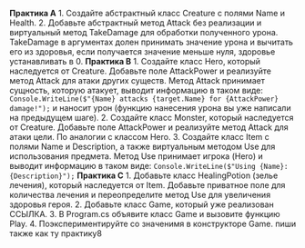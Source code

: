 **Практика A** 1. Создайте абстрактный класс Creature с полями Name и Health. 2. Добавьте абстрактный метод Attack без реализации и виртуальный метод TakeDamage для обработки полученного урона. TakeDamage в аргументах долен принимать значение урона и вычитать его из здоровья, если получается значение меньше нуля, здоровье устанавливать в 0. **Практика B** 1. Создайте класс Hero, который наследуется от Creature. Добавьте поле AttackPower и реализуйте метод Attack для атаки других существ. Метод Attack принимает сущность, которую атакует, выводит информацию в таком виде: `Console.WriteLine($"{Name} attacks {target.Name} for {AttackPower} damage!");` и наносит урон (функцию нанесения урона вы уже написали на предыдущем шаге). 2. Создайте класс Monster, который наследуется от Creature. Добавьте поле AttackPower и реализуйте метод Attack для атаки цели. По аналогии с классом Hero. 3. Создайте класс Item с полями Name и Description, а также виртуальным методом Use для использования предмета. Метод Use принимает игрока (Hero) и выводит информацию в таком виде: `Console.WriteLine($"Using {Name}: {Description}");` **Практика C** 1. Добавьте класс HealingPotion (зелье лечения), который наследуется от Item. Добавьте приватное поле для количества лечения и переопределите метод Use для увеличения здоровья героя. 2. Добавьте класс Game, который уже реализован ССЫЛКА. 3. В Program.cs объявите класс Game и вызовите функцию Play. 4. Поэкспериментируйте со значенимя в конструкторе Game. пиши также как ту практику8
